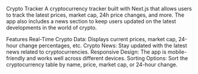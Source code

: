 Crypto Tracker
A cryptocurrency tracker built with Next.js that allows users to track the latest prices, market cap, 24h price changes, and more. The app also includes a news section to keep users updated on the latest developments in the world of crypto.

Features
Real-Time Crypto Data: Displays current prices, market cap, 24-hour change percentages, etc.
Crypto News: Stay updated with the latest news related to cryptocurrencies.
Responsive Design: The app is mobile-friendly and works well across different devices.
Sorting Options: Sort the cryptocurrency table by name, price, market cap, or 24-hour change.
